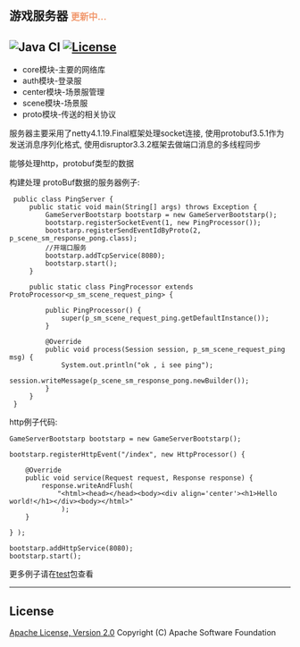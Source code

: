 ## 游戏服务器  <font color=#f1986d size=3>更新中...</font>
![Java CI](https://github.com/jiayaoguang/gameserver/workflows/Java%20CI/badge.svg)
[![License](https://img.shields.io/badge/license-Apache%202-4EB1BA.svg)](https://www.apache.org/licenses/LICENSE-2.0.html)
------
* core模块-主要的网络库
* auth模块-登录服
* center模块-场景服管理
* scene模块-场景服
* proto模块-传送的相关协议
	
服务器主要采用了netty4.1.19.Final框架处理socket连接,
使用protobuf3.5.1作为发送消息序列化格式,
使用disruptor3.3.2框架去做端口消息的多线程同步

能够处理http，protobuf类型的数据

构建处理 protoBuf数据的服务器例子:
>
     public class PingServer {
         public static void main(String[] args) throws Exception {
             GameServerBootstarp bootstarp = new GameServerBootstarp();
             bootstarp.registerSocketEvent(1, new PingProcessor());
             bootstarp.registerSendEventIdByProto(2, p_scene_sm_response_pong.class);
             //开端口服务
             bootstarp.addTcpService(8080);
             bootstarp.start();
         }
     
         public static class PingProcessor extends ProtoProcessor<p_sm_scene_request_ping> {
     
             public PingProcessor() {
                 super(p_sm_scene_request_ping.getDefaultInstance());
             }
     
             @Override
             public void process(Session session, p_sm_scene_request_ping msg) {
                 System.out.println("ok , i see ping");
                 session.writeMessage(p_scene_sm_response_pong.newBuilder());
             }
         }
     }

http例子代码:
>
    GameServerBootstarp bootstarp = new GameServerBootstarp();
    
    bootstarp.registerHttpEvent("/index", new HttpProcessor() {
    
        @Override
        public void service(Request request, Response response) {
            response.writeAndFlush( 
                "<html><head></head><body><div align='center'><h1>Hello world!</h1></div><body></html>"
                 ); 
        }
        
    } );
    
    bootstarp.addHttpService(8080);
    bootstarp.start();

更多例子请在[test](https://github.com/jiayaoguang/gameserver/tree/master/gameserver-test/src/main/java/com/jyg/test01)包查看
    
----------
## License
[Apache License, Version 2.0](http://www.apache.org/licenses/LICENSE-2.0.html) Copyright (C) Apache Software Foundation
	


